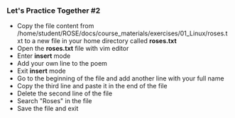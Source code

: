 ### Let's Practice Together \#2

- Copy the file content from /home/student/ROSE/docs/course_materials/exercises/01_Linux/roses.txt to a new file in your home directory called **roses.txt**
- Open the **roses.txt** file with vim editor
- Enter **insert** mode
- Add your own line to the poem
- Exit **insert** mode
- Go to the beginning of the file and add another line with your full name
- Copy the third line and paste it in the end of the file
- Delete the second line of the file
- Search "Roses" in the file
- Save the file and exit
